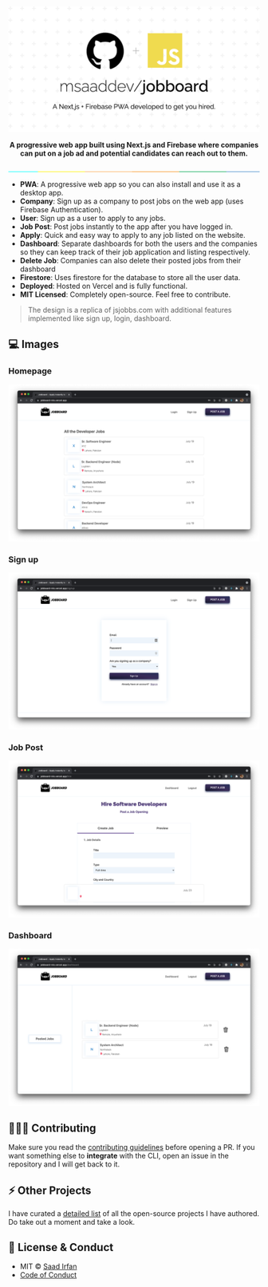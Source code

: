 ![jobboard](assets/cover.png)

<div align="center">
	<strong>A progressive web app built using Next.js and Firebase where companies can put on a job ad and potential candidates can reach out to them.</strong>
</div>

![separate](assets/separate.jpeg)

- **PWA**: A progressive web app so you can also install and use it as a desktop app.
- **Company**: Sign up as a company to post jobs on the web app (uses Firebase Authentication).
- **User**: Sign up as a user to apply to any jobs.
- **Job Post**: Post jobs instantly to the app after you have logged in.
- **Apply**: Quick and easy way to apply to any job listed on the website.
- **Dashboard**: Separate dashboards for both the users and the companies so they can keep track of their job application and listing respectively.
- **Delete Job**: Companies can also delete their posted jobs from their dashboard
- **Firestore**: Uses firestore for the database to store all the user data.
- **Deployed**: Hosted on Vercel and is fully functional.
- **MIT Licensed**: Completely open-source. Feel free to contribute.

>The design is a replica of jsjobbs.com with additional features implemented like sign up, login, dashboard.

## 💻 Images

### Homepage

![homepage](assets/home.png)

### Sign up

![sign up](assets/signup.png)

### Job Post

![job post](assets/hire.png)

### Dashboard

![dashboard](assets/dashboard.png)

## 👨🏻‍💻 Contributing

Make sure you read the [contributing guidelines](https://github.com/msaaddev/jobboard/blob/master/contributing.md) before opening a PR. If you want something else to **integrate** with the CLI, open an issue in the repository and I will get back to it.

## ⚡️ Other Projects

I have curated a [detailed list](https://github.com/msaaddev/open-source) of all the open-source projects I have authored. Do take out a moment and take a look.

## 🔑 License & Conduct

- MIT © [Saad Irfan](https://github.com/msaaddev)
- [Code of Conduct](https://github.com/msaaddev/jobboard/blob/master/code_of_conduct.md)
